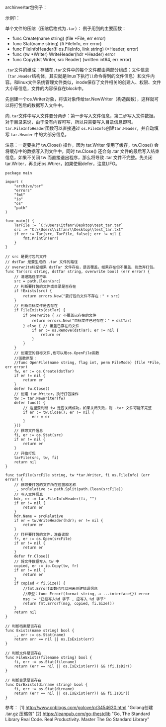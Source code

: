 ﻿archinve/tar包例子：

示例1：

单个文件的压缩（压缩后格式为`.tar`）：
例子用到的主要函数：

 - func Create(name string) (file *File, err error)
 - func Stat(name string) (fi FileInfo, err error)
 - func FileInfoHeader(fi os.FileInfo, link string) (*Header, error)
 - func (tw *Writer) WriteHeader(hdr *Header) error
 - func Copy(dst Writer, src Reader) (written int64, err error)

`.tar`文件的组成：存储在`.tar`文件中的每个文件都由两部分组成：文件信息（`tar.Header`结构体，其实就是linux下执行`ll`命令得到的文件信息）和文件内容。和linux文件系统管理文件类似，inode保存了文件相关的创建人、权限、文件大小等信息，文件的内容保存在block中。

先创建一个os.Writer对象，将该对象传给tar.NewWriter（构造函数），这样就可以将打包后的数据写入文件中。

向`.tar`文件中写入文件要分两步：第一步写入文件信息，第二步写入文件数据。对于目录来说，由于没有内容可写，所以只需要写入目录信息即可。`tar.FileInfoHeader`函数可以直接通过 `os.FileInfo`创建`tar.Header`，并自动填写 `tar.Header` 中的大部分信息。

注意：一定要执行 tw.Close() 操作，因为 tar.Writer 使用了缓存，tw.Close() 会将缓存中的数据写入到文件中，同时 tw.Close() 还会向 .tar 文件的最后写入结束信息，如果不关闭 tw 而直接退出程序，那么将导致 .tar 文件不完整。先关闭tar.Writer，再关闭os.Wtirer，如果使用defer，注意LIFO。

```
package main

import (
	"archive/tar"
	"errors"
	"fmt"
	"io"
	"os"
	"path"
)

func main() {
	TarFile := `C:\Users\itfanr\Desktop\test_tar.tar`
	src := "C:\\Users\\itfanr\\Desktop\\test_tar.txt"
	if err := Tar(src, TarFile, false); err != nil {
		fmt.Println(err)
	}
}

// src 是要打包的文件
// dstTar 是要生成的 .tar 文件的路径
// overwrite标记如果 dstTar 文件存在，是否覆盖。如果存在但不覆盖，则放弃打包。
func Tar(src string, dstTar string, overwrite bool) (err error) {
	// 清理路径字符串
	src = path.Clean(src)
	// 判断要打包的文件或目录是否存在
	if !Exists(src) {
		return errors.New("要打包的文件不存在：" + src)
	}
	// 判断目标文件是否存在
	if FileExists(dstTar) {
		if overwrite { // 不覆盖已存在的文件
			return errors.New("目标文件已经存在：" + dstTar)
		} else { // 覆盖已存在的文件
			if er := os.Remove(dstTar); er != nil {
				return er
			}
		}
	}
	// 创建空的目标文件,也可以用os.OpenFile函数
	//函数原型：
	//func OpenFile(name string, flag int, perm FileMode) (file *File, err error)
	fw, er := os.Create(dstTar)
	if er != nil {
		return er
	}
	defer fw.Close()
	// 创建 tar.Writer，执行打包操作
	tw := tar.NewWriter(fw)
	defer func() {
		// 这里要判断 tw 是否关闭成功，如果关闭失败，则 .tar 文件可能不完整
		if er := tw.Close(); er != nil {
			err = er
		}
	}()
	// 获取文件信息
	fi, er := os.Stat(src)
	if er != nil {
		return er
	}
	// 开始打包
	tarFile(src, tw, fi)
	return nil
}

func tarFile(srcFile string, tw *tar.Writer, fi os.FileInfo) (err error) {
	// 获取要打包的文件所在位置和名称
	_, srcRelative := path.Split(path.Clean(srcFile))
	// 写入文件信息
	hdr, er := tar.FileInfoHeader(fi, "")
	if er != nil {
		return er
	}
	hdr.Name = srcRelative
	if er = tw.WriteHeader(hdr); er != nil {
		return er
	}
	// 打开要打包的文件，准备读取
	fr, er := os.Open(srcFile)
	if er != nil {
		return er
	}
	defer fr.Close()
	// 将文件数据写入 tw 中
	copied, er := io.Copy(tw, fr)
	if er != nil {
		return er
	}
	if copied < fi.Size() {
		//fmt.Errorf函数也可以用来创建错误信息
		//原型：func Errorf(format string, a ...interface{}) error
		msg := "已经写入%d 字节 , 应写入 %d 字节"
		return fmt.Errorf(msg, copied, fi.Size())
	}
	return nil
}

// 判断档案是否存在
func Exists(name string) bool {
	_, err := os.Stat(name)
	return err == nil || os.IsExist(err)
}

// 判断文件是否存在
func FileExists(filename string) bool {
	fi, err := os.Stat(filename)
	return (err == nil || os.IsExist(err)) && !fi.IsDir()
}

// 判断目录是否存在
func DirExists(dirname string) bool {
	fi, err := os.Stat(dirname)
	return (err == nil || os.IsExist(err)) && fi.IsDir()
}
```
参考：
  [1] http://www.cnblogs.com/golove/p/3454630.html "Golang创建 .tar.gz 压缩包"
  [2] https://leanpub.com/go-thestdlib "Go, The Standard Library
Real Code. Real Productivity. Master The Go Standard Library"		